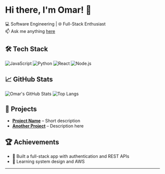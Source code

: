 # Hi there, I'm Omar! 👋

💻 Software Engineering | 🌐 Full-Stack Enthusiast  
📫 Ask me anything [here](mailto:your.email@example.com)

## 🛠️ Tech Stack
![JavaScript](https://img.shields.io/badge/-JavaScript-black?style=flat-square&logo=javascript)
![Python](https://img.shields.io/badge/-Python-black?style=flat-square&logo=python)
![React](https://img.shields.io/badge/-React-black?style=flat-square&logo=react)
![Node.js](https://img.shields.io/badge/-Node.js-black?style=flat-square&logo=node.js)

## 📈 GitHub Stats
![Omar's GitHub Stats](https://github-readme-stats.vercel.app/api?username=Omar-darw&show_icons=true&theme=tokyonight)
![Top Langs](https://github-readme-stats.vercel.app/api/top-langs/?username=Omar-darw&layout=compact&theme=tokyonight)

## 🔭 Projects
- **[Project Name](#)** – Short description
- **[Another Project](#)** – Description here

## 🏆 Achievements
- 🥇 Built a full-stack app with authentication and REST APIs
- 🧠 Learning system design and AWS

---
